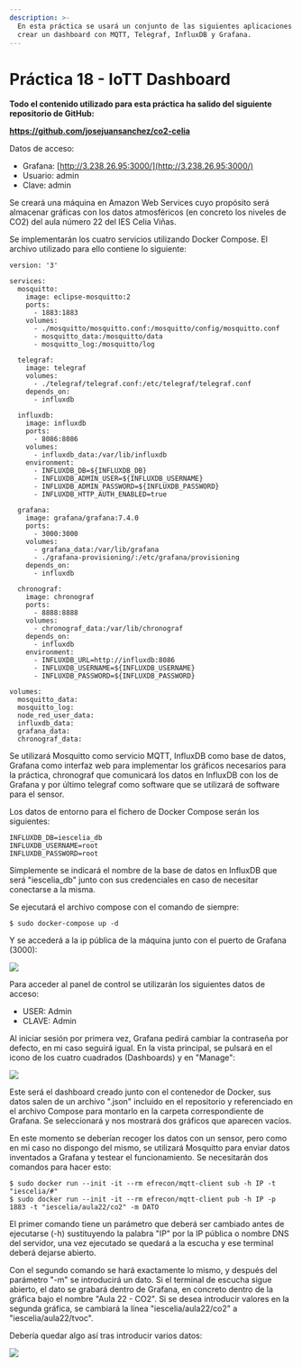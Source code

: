 ```yaml
---
description: >-
  En esta práctica se usará un conjunto de las siguientes aplicaciones para
  crear un dashboard con MQTT, Telegraf, InfluxDB y Grafana.
---
```


# Práctica 18 - IoTT Dashboard

**Todo el contenido utilizado para esta práctica ha salido del siguiente repositorio de GitHub:** 

**https://github.com/josejuansanchez/co2-celia**

Datos de acceso:

* Grafana: [http://3.238.26.95:3000/](http://3.238.26.95:3000/)
* Usuario: admin
* Clave: admin


Se creará una máquina en Amazon Web Services cuyo propósito será almacenar gráficas con los datos atmosféricos \(en concreto los niveles de CO2\) del aula número 22 del IES Celia Viñas.

Se implementarán los cuatro servicios utilizando Docker Compose. El archivo utilizado para ello contiene lo siguiente:

```text
version: '3'

services: 
  mosquitto:
    image: eclipse-mosquitto:2
    ports:
      - 1883:1883
    volumes:
      - ./mosquitto/mosquitto.conf:/mosquitto/config/mosquitto.conf
      - mosquitto_data:/mosquitto/data
      - mosquitto_log:/mosquitto/log

  telegraf:
    image: telegraf
    volumes:
      - ./telegraf/telegraf.conf:/etc/telegraf/telegraf.conf
    depends_on: 
      - influxdb

  influxdb:
    image: influxdb
    ports:
      - 8086:8086
    volumes:
      - influxdb_data:/var/lib/influxdb
    environment:
      - INFLUXDB_DB=${INFLUXDB_DB}
      - INFLUXDB_ADMIN_USER=${INFLUXDB_USERNAME}
      - INFLUXDB_ADMIN_PASSWORD=${INFLUXDB_PASSWORD}
      - INFLUXDB_HTTP_AUTH_ENABLED=true

  grafana:
    image: grafana/grafana:7.4.0
    ports:
      - 3000:3000
    volumes:
      - grafana_data:/var/lib/grafana
      - ./grafana-provisioning/:/etc/grafana/provisioning
    depends_on:
      - influxdb

  chronograf:
    image: chronograf
    ports:
      - 8888:8888
    volumes:
      - chronograf_data:/var/lib/chronograf
    depends_on:
      - influxdb
    environment:
      - INFLUXDB_URL=http://influxdb:8086
      - INFLUXDB_USERNAME=${INFLUXDB_USERNAME}
      - INFLUXDB_PASSWORD=${INFLUXDB_PASSWORD}

volumes:
  mosquitto_data:
  mosquitto_log:
  node_red_user_data:
  influxdb_data:
  grafana_data:
  chronograf_data:
```

Se utilizará Mosquitto como servicio MQTT, InfluxDB como base de datos, Grafana como interfaz web para implementar los gráficos necesarios para la práctica, chronograf que comunicará los datos en InfluxDB con los de Grafana y por último telegraf como software que se utilizará de software para el sensor.

Los datos de entorno para el fichero de Docker Compose serán los siguientes:

```text
INFLUXDB_DB=iescelia_db
INFLUXDB_USERNAME=root
INFLUXDB_PASSWORD=root
```

Simplemente se indicará el nombre de la base de datos en InfluxDB que será "iescelia\_db" junto con sus credenciales en caso de necesitar conectarse a la misma.

Se ejecutará el archivo compose con el comando de siempre:

```text
$ sudo docker-compose up -d
```

Y se accederá a la ip pública de la máquina junto con el puerto de Grafana \(3000\):

![](../.gitbook/assets/image%20%2847%29.png)

Para acceder al panel de control se utilizarán los siguientes datos de acceso:

* USER: Admin
* CLAVE: Admin

Al iniciar sesión por primera vez, Grafana pedirá cambiar la contraseña por defecto, en mi caso seguirá igual. En la vista principal, se pulsará en el icono de los cuatro cuadrados \(Dashboards\) y en "Manage":

![](../.gitbook/assets/image%20%2845%29.png)

Este será el dashboard creado junto con el contenedor de Docker, sus datos salen de un archivo ".json" incluido en el repositorio y referenciado en el archivo Compose para montarlo en la carpeta correspondiente de Grafana. Se seleccionará y nos mostrará dos gráficos que aparecen vacíos.

En este momento se deberían recoger los datos con un sensor, pero como en mi caso no dispongo del mismo, se utilizará Mosquitto para enviar datos inventados a Grafana y testear el funcionamiento. Se necesitarán dos comandos para hacer esto:

```text
$ sudo docker run --init -it --rm efrecon/mqtt-client sub -h IP -t "iescelia/#"
$ sudo docker run --init -it --rm efrecon/mqtt-client pub -h IP -p 1883 -t "iescelia/aula22/co2" -m DATO
```

El primer comando tiene un parámetro que deberá ser cambiado antes de ejecutarse \(-h\) sustituyendo la palabra "IP" por la IP pública o nombre DNS del servidor, una vez ejecutado se quedará a la escucha y ese terminal deberá dejarse abierto.

Con el segundo comando se hará exactamente lo mismo, y después del parámetro "-m" se introducirá un dato. Si el terminal de escucha sigue abierto, el dato se grabará dentro de Grafana, en concreto dentro de la gráfica bajo el nombre "Aula 22 - CO2". Si se desea introducir valores en la segunda gráfica, se cambiará la línea "iescelia/aula22/co2" a "iescelia/aula22/tvoc".

Debería quedar algo así tras introducir varios datos:

![](../.gitbook/assets/image%20%2846%29.png)
